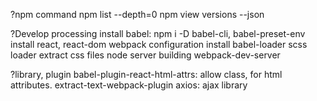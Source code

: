 ?npm command
npm list --depth=0
npm view <package name> versions --json


?Develop processing
install babel:
  npm i -D babel-cli, babel-preset-env
install react, react-dom
webpack configuration
  install babel-loader
  scss loader
  extract css files
node server building
webpack-dev-server

?library, plugin
babel-plugin-react-html-attrs: allow class, for html attributes.
extract-text-webpack-plugin
axios: ajax library

